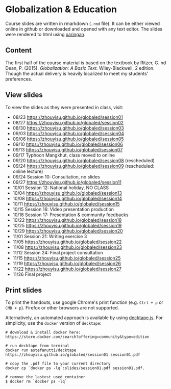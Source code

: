 # Globalization & Education
Course slides are written in rmarkdown (`.rmd` file). It can be either viewed online in github or downloaded and opened with any text editor. The slides were rendered to html using [xaringan](https://github.com/yihui/xaringan). 

## Content
The first half of the course material is based on the textbook by Ritzer, G. nd Dean, P. (2015). _Globalization: A Basic Text._ Wiley-Blackwell, 2 edition. Though the actual delivery is heavily localized to meet my students' preferences. 

## View slides
To view the slides as they were presented in class, visit:
- 08/23 https://zhouyisu.github.io/globaled/session01
- 08/27 https://zhouyisu.github.io/globaled/session02
- 08/30 https://zhouyisu.github.io/globaled/session03
- 09/03 https://zhouyisu.github.io/globaled/session04
- 09/06 https://zhouyisu.github.io/globaled/session05
- 09/10 https://zhouyisu.github.io/globaled/session06
- 09/13 https://zhouyisu.github.io/globaled/session07
- 09/17 Typhoon Mangkhut, class moved to online
- 09/20 https://zhouyisu.github.io/globaled/session08 (rescheduled)
- 09/24 https://zhouyisu.github.io/globaled/session09 (rescheduled: online lecture)
- 09/24 Session 10: Consultation, no slides
- 09/27 https://zhouyisu.github.io/globaled/session11
- 10/01 Session 12: National holiday, NO CLASS
- 10/04 https://zhouyisu.github.io/globaled/session13
- 10/08 https://zhouyisu.github.io/globaled/session14
- 10/11 https://zhouyisu.github.io/globaled/session15
- 10/15 Session 16: Video presentation production
- 10/18 Session 17: Presentation & community feedbacks
- 10/22 https://zhouyisu.github.io/globaled/session18
- 10/25 https://zhouyisu.github.io/globaled/session19
- 10/29 https://zhouyisu.github.io/globaled/session20
- 11/01 Session 21: Writing exercise 3
- 11/05 https://zhouyisu.github.io/globaled/session22
- 11/08 https://zhouyisu.github.io/globaled/session23
- 11/12 Session 24: Final project consultation
- 11/15 https://zhouyisu.github.io/globaled/session25
- 11/19 https://zhouyisu.github.io/globaled/session26
- 11/22 https://zhouyisu.github.io/globaled/session27
- 11/26 Final project

## Print slides
To print the handouts, use google Chrome's print function (e.g. `Ctrl + p` or `CMD + p`). Firefox or other browsers are not supported. 

Alternatively, an automated approach is available by using [decktape.js](https://github.com/astefanutti/decktape). For simplicity, use the `docker` version of `decktape`:

```
# download & install docker here:
https://store.docker.com/search?offering=community&type=edition

# run decktape from terminal
docker run astefanutti/decktape https://zhouyisu.github.io/globaled/session01 session01.pdf

# copy the .pdf file to your current directory
docker cp `docker ps -lq`:slides/session01.pdf session01.pdf.

# remove the lastest used container
$ docker rm `docker ps -lq`
```

